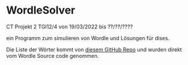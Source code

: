 # WordleSolver

CT Projekt 2 TGI12/4
von 19/03/2022 bis ??/??/????

ein Programm zum simulieren von Wordle und Lösungen für dises.

Die Liste der Wörter kommt von [diesem GitHub Repo](https://github.com/tabatkins/wordle-list) und wurden direkt vom Wordle Source code genommen.
